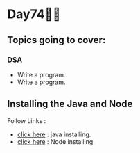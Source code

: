 # Day74🧑‍💻
## Topics going to cover: 
### DSA
- Write a program.
- Write a program.

## Installing the Java and Node 
Follow Links : 
- [click here](https://www.java.com/en/download/help/download_options.html) : java installing.
- [click here](https://nodejs.org/en/download) : Node installing.